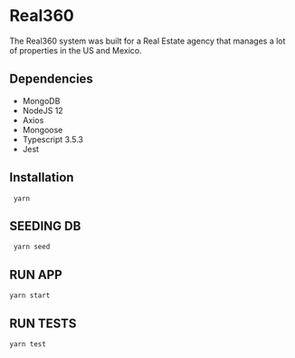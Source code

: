 # Real360

The Real360 system was built for a Real Estate agency that manages a lot of properties in the US and Mexico.


## Dependencies

- MongoDB
- NodeJS 12
- Axios
- Mongoose
- Typescript 3.5.3
- Jest

## Installation

```
 yarn
```
## SEEDING DB

```
 yarn seed
```

## RUN APP

```
yarn start
```

## RUN TESTS

```
yarn test
```
